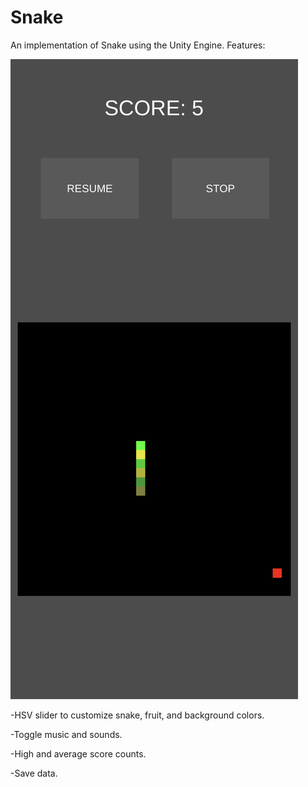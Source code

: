 # Snake

An implementation of Snake using the Unity Engine.
Features:

![alt text](https://github.com/JustinDLlacuna/unity-snake/blob/v1.1/snake_screenshot.png?raw=true)

-HSV slider to customize snake, fruit, and background colors.

-Toggle music and sounds.

-High and average score counts.

-Save data.
